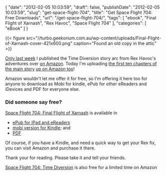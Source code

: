 {
    "date": "2012-02-05 10:03:59",
    "draft": false,
    "publishDate": "2012-02-05 10:03:59",
    "slug": "get-space-flight-704",
    "title": "Get Space Flight 704: Free Downloads",
    "url": "\/get-space-flight-704\/",
    "tags": [
        "ebook",
        "Final Flight of Xarnash",
        "Rex Havoc",
        "Space Flight 704"
    ],
    "categories": [
        "eBook"
    ]
}

{{< figure src="//turbo.geekorium.com.au/wp-content/uploads/Final-Flight-of-Xarnash-cover-421x600.png" caption="Found an old copy in the attic" >}}

[Only last week](//the.geekorium.com.au/space-flight-704-the-book/) I published the Time Diversion story arc from Rex Havoc's adventures over [on Amazon](http://amzn.com/B00718SIHQ). Today I'm uploading [the first ten chapters of the main story](//the.geekorium.com.au/tag/final-flight-of-xarnash/) [up on Amazon too](http://amzn.com/B0075S9BUK)!

Amazon wouldn't let me offer it for free, so I'm offering it here too for anyone to download as Mobi for kindle, ePub for other eReaders and iDevices and PDF for everyone else.

### Did someone say free?

[Space Flight 704: Final Flight of Xarnash](http://amzn.com/B0075S9BUK) is available in

-   [ePub for iPad and eReaders](//turbo.geekorium.com.au/ebooks/Final-Flight-of-Xarnash.epub)
-   [mobi version for Kindle](//turbo.geekorium.com.au/ebooks/Final-Flight-of-Xarnash.mobi);     and
-   [PDF](//turbo.geekorium.com.au/ebooks/Final-Flight-of-Xarnash.pdf)

Of course, if you have a Kindle, and need a quick way to get your Rex fix, you can visit Amazon and purchase it there.

Thank your for reading. Please take it and tell your friends.

[Space Flight 704: Time Diversion](http://amzn.com/B00718SIHQ) is also free for a limited time on Amazon
